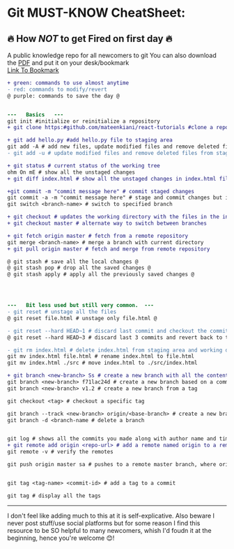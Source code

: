# Git MUST-KNOW CheatSheet: 
## 🔥 How *_NOT_* to get Fired on first day 🔥
A public knowledge repo for all newcomers to git
You can also download the [PDF]() and put it on your desk/bookmark
<br>
[Link To Bookmark][1]

[1]:javascript:alert('miao')

<p>

```diff
+ green: commands to use almost anytime
- red: commands to modify/revert
@ purple: commands to save the day @
```


```diff

---   Basics   ---
git init #initialize or reinitialize a repository
+ git clone https:#github.com/mateenkiani/react-tutorials #clone a repository

+ git add hello.py #add hello.py file to staging area
git add -A # add new files, update modified files and remove deleted files from staging area
- git add -u # update modified files and remove deleted files from staging area

+ git status # current status of the working tree
ohm On mE # show all the unstaged changes
+ git diff index.html # show all the unstaged changes in index.html file

+git commit -m "commit message here" # commit staged changes
git commit -a -m "commit message here" # stage and commit changes but ignores newly created files.
git switch <branch-name> # switch to specified branch

+ git checkout # updates the working directory with the files in the index.
+ git checkout master # alternate way to switch between branches

+ git fetch origin master # fetch from a remote repository
git merge <branch-name> # merge a branch with current directory
+ git pull origin master # fetch and merge from remote repository

@ git stash # save all the local changes @
@ git stash pop # drop all the saved changes @
@ git stash apply # apply all the previously saved changes @




---   Bit less used but still very common.  ---
- git reset # unstage all the files
@ git reset file.html # unstage only file.html @

- git reset --hard HEAD~1 # discard last commit and checkout the commit done before
@ git reset --hard HEAD~3 # discard last 3 commits and revert back to the 4th last commit @

- git rm index.html # delete index.html from staging area and working directory.
git mv index.html file.html # rename index.html to file.html
git mv index.html ./src # move index.html to ./src/index.html

+ git branch <new-branch> Ss # create a new branch with all the contents of working directory
git branch <new-branch> f71lac24d # create a new branch based on a commit
git branch <new-branch> v1.2 # create a new branch from a tag

git checkout <tag> # checkout a specific tag

git branch --track <new-branch> origin/<base-branch> # create a new branch from remote branch
git branch -d <branch-name # delete a branch


git log # shows all the commits you made along with author name and time of commit
+ git remote add origin <repo-url> # add a remote named origin to a remote repository
git remote -v # verify the remotes

git push origin master sa # pushes to a remote master branch, where origin 1s name of the remote you added


git tag <tag-name> <commit-id> # add a tag to a commit

git tag # display all the tags

```

------------
I don't feel like adding much to this at it is self-explicative.
Also beware I never post stuff/use social platforms but for some reason I find this resource to be SO helpful to many newcomers,
whish I'd foudn it at the beginning, hence you're welcome 😊!

